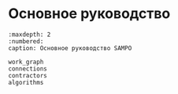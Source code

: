 # Основное руководство

```{toctree}
:maxdepth: 2
:numbered:
caption: Основное руководство SAMPO

work_graph
connections
contractors
algorithms
```

